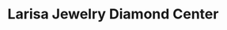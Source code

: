 ---
title: "Larisa Jewelry Diamond Center"
url: /palm-harbor/larisa-jewelry-diamond-center/
shop: Schmuck
---